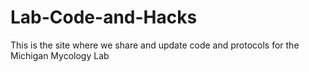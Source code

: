 # Lab-Code-and-Hacks
This is the site where we share and update code and protocols for the Michigan Mycology Lab
